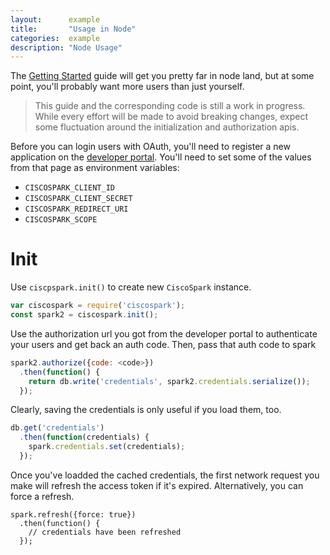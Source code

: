 ```yaml
---
layout:      example
title:       "Usage in Node"
categories:  example
description: "Node Usage"
---
```


The [Getting Started](/example/getting-started) guide will get you pretty far in node land, but at some point, you'll probably want more users than just yourself.

> This guide and the corresponding code is still a work in progress. While every effort will be made to avoid breaking changes, expect some fluctuation around the initialization and authorization apis.

Before you can login users with OAuth, you'll need to register a new application on the [developer portal](https://developer.ciscospark.com). You'll need to set some of the values from that page as environment variables:
- `CISCOSPARK_CLIENT_ID`
- `CISCOSPARK_CLIENT_SECRET`
- `CISCOSPARK_REDIRECT_URI`
- `CISCOSPARK_SCOPE`

# Init

Use `ciscpspark.init()` to create new `CiscoSpark` instance.

```javascript
var ciscospark = require('ciscospark');
const spark2 = ciscospark.init();
```

Use the authorization url you got from the developer portal to authenticate your users and get back an auth code. Then, pass that auth code to spark

```javascript
spark2.authorize({code: <code>})
  .then(function() {
    return db.write('credentials', spark2.credentials.serialize());
  });
```

Clearly, saving the credentials is only useful if you load them, too.

```javascript
db.get('credentials')
  .then(function(credentials) {
    spark.credentials.set(credentials);
  });
```

Once you've loadded the cached credentials, the first network request you make will refresh the access token if it's expired. Alternatively, you can force a refresh.

```javacript
spark.refresh({force: true})
  .then(function() {
    // credentials have been refreshed
  });
```

